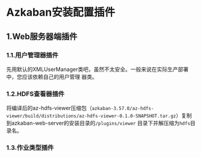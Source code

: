 Azkaban安装配置插件
================================================================================
## 1.Web服务器端插件

### 1.1.用户管理器插件
先用默认的XMLUserManager类吧，虽然不太安全。一般来说在实际生产部署中，您应该依赖自己的用户管理
器类。

### 1.2.HDFS查看器插件
将编译后的az-hdfs-viewer压缩包（`azkaban-3.57.0/az-hdfs-viewer/build/distributions/az-hdfs-viewer-0.1.0-SNAPSHOT.tar.gz`）复制到azkaban-web-server的安装目录的`/plugins/viewer`
目录下并解压缩为`hdfs`目录名。

### 1.3.作业类型插件
